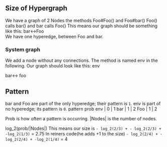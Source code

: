 ## Size of Hypergraph
We have a graph of 2 Nodes the methods Foo#Foo() and Foo#bar()
Foo() calls bar() and bar calls Foo()
This means our graph should be something like this:
bar<->Foo  
We have one hyperedge, between Foo and bar.
### System graph
We add a node without any connections.
The method is named env in the following.
Our graph should look like this:
env

bar<-> foo

## Pattern

bar and Foo are part of the only hyperedge; their pattern is `1`.
env is part of no hyperedge; its pattern is `0`.
      pattern prob
env | 0     | 1
bar | 1     | 2
Foo | 1     | 2

Prob is how often a pattern is occurring.
|Nodes| is the number of nodes.

log_2(prob/|Nodes|)
This means our size is
`- log_2(2/3) + - log_2(2/3) + -log_2(1/3)` = 2.75
In reiners code(he adds +1 to the size)
`- log_2(2/4) + - log_2(2/4) + -log_2(1/4)` = 4

